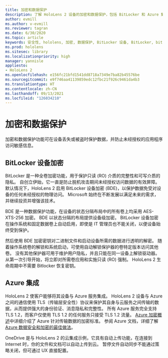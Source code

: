 ```yaml
---
title: 加密和数据保护
description: 了解 HoloLens 2 设备的加密和数据保护，包括 BitLocker 和 Azure 集成。
author: evmill
ms.author: v-evmill
ms.reviewer: tagran
ms.date: 6/30/2020
ms.topic: article
keywords: 安全性, hololens, 加密, 数据保护, BitLocker 设备, BitLocker, bitlocker, bitlocker 加密, azure 集成,
ms.prod: hololens
ms.sitesec: library
ms.localizationpriority: high
manager: yannisle
appliesto:
- HoloLens 2
ms.openlocfilehash: e156fc21bfd1541dd8718a7349e7ba82b45576be
ms.sourcegitcommit: e9f746aa41139859edc12fbc21f926c9461da4b3
ms.translationtype: HT
ms.contentlocale: zh-CN
ms.lasthandoff: 09/13/2021
ms.locfileid: "126034210"
---
```

# <a name="encryption-and-data-protection"></a>加密和数据保护

加密和数据保护功能可在设备丢失或被盗时保护数据，并防止未经授权的应用程序访问敏感信息。

## <a name="bitlocker-device-encryption"></a>BitLocker 设备加密

BitLocker 是一种全卷加密功能，用于保护只读 (RO) 介质的完整性和可写介质的隐私。  自创立伊始，它一直是防止脱机攻击期间未经授权访问数据的有效屏障。 默认情况下，HoloLens 2 启用 BitLocker 设备加密 (BDE)，以保护数据免受对设备的任何未经授权的物理访问。 Microsoft 始终在不断发展以满足未来的需求，并继续投资并增强该技术。

BDE 是一种数据保护功能，在设备的状态分隔布局中的所有卷上均采用 AES-XTS-256 加密。 BDE 以状态分隔的布局提供设备级加密。 BitLocker 设备加密在操作系统和固定数据卷上自动启用，即使是 IT 管理员也不能关闭，以便设备始终受到保护。

然后使用 BDE 加密密钥对二进制文件和启动设备所需的数据进行透明的解密。 随着操作系统卷的解锁和系统启动，可使用自动解锁保护器的卷特定版本访问其他卷。 没有其他保护器可用于维护用户隐私，并且只能在同一设备上解锁驱动器。 从第一次引导开始，将立即对所需卷应用和实施只读 (RO) 强制。 HoloLens 2 生命周期中不需要 Bitlocker 恢复密钥。

## <a name="azure-integration"></a>Azure 集成 

HoloLens 2 使客户能够将其设备与 Azure 服务集成。 HoloLens 2 设备与 Azure 之间的通信使用 TLS（传输层安全性）协议来保护其自身与云服务之间传输的数据，从而提供强大的身份验证、消息隐私和完整性。 所有 Azure 服务完全支持 TLS 1.2，而客户仅使用 TLS 1.2 的任何服务只接受 TLS 1.2 流量。 [Azure 加密概述](/azure/security/fundamentals/encryption-overview)中详细介绍了 Azure 针对传输数据的加密标准。 参阅 Azure 文档，详细了解 [Azure 数据安全和加密的最佳做法](/azure/security/fundamentals/data-encryption-best-practices)。 

OneDrive 是与 HoloLens 2 的云集成示例，它具有自动上传功能，在连接到 Internet 时，你的文件和文档可以自动上传到云。 暂停文件自动同步不能通过策略关闭，但可通过 UX 直接配置。 
